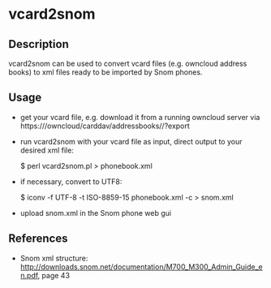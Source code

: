 # vcard2snom

## Description

vcard2snom can be used to convert vcard files (e.g. owncloud address books) to xml files ready to be imported by Snom phones.

## Usage

* get your vcard file, e.g. download it from a running owncloud server via https://<yourOwncloudServer>/owncloud/carddav/addressbooks/<yourOwncloudUsername>/<yourOwncloudCalendarName>?export
* run vcard2snom with your vcard file as input, direct output to your desired xml file:

    $ perl vcard2snom.pl <yourVcardFile> > phonebook.xml

* if necessary, convert to UTF8:

    $ iconv -f UTF-8 -t ISO-8859-15 phonebook.xml -c > snom.xml

* upload snom.xml in the Snom phone web gui

## References

* Snom xml structure: http://downloads.snom.net/documentation/M700_M300_Admin_Guide_en.pdf, page 43